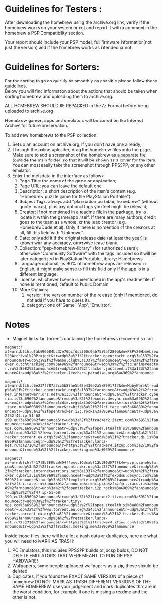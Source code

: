 # Guidelines for Testers : 

After downloading the homebrew using the archive.org link, verify if the homebrew works on your system or not and report it with a comment in the homebrew's PSP Compatibility section.

Your report should include your PSP model, full firmware information(not just the version) and if the homebrew works as intended or not.	

# Guidelines for Sorters:

For the sorting to go as quickly as smoothly as possible please follow these guidelines,	
Below you will find information about the actions that should be taken when sorting homebrew and uploading them to archive.org.	

ALL HOMEBREW SHOULD BE REPACKED in the 7z Format before being uploaded to archive.org	
	
Homebrew games, apps and emulators will be stored on the Internet Archive for future preservation.	
	
To add new homebrews to the PSP collection:	
1. Set up an account on archive.org, if you don't have one already;	
1. Through the online uploader, drag the homebrew files onto the page. Make sure to add a screenshot of the homebrew as a separate file (outside the main folder) so that it will be shown as a cover for the item. You can most easily take the screenshot through PPSSPP, or any other emulator.	
1. Enter the metadata in the interface as follows:	
	1. Page Title: the name of the game or application;	
	1. Page URL: you can leave the default one;	
	1. Description: a short description of the item's content (e.g. "Homebrew puzzle game for the PlayStation Portable").	
	1. Subject Tags: always add "playstation portable, homebrew" (without quote marks), plus any optional tags you feel might be relevant;	
	1. Creator: if not mentioned in a readme file in the package, try to locate it within the game/app itself. If there are many authors, credit goes to the team as a whole, or the lead creator (e.g. HomebrewDude et al). Only if there is no mention of the creators at all, fill this field with "Unknown".	
	1. Date: only add it if the original release date (at least the year) is known with any accuracy, otherwise leave blank.	
	1. Collection: "psp-homebrew-library" (for authorized users); otherwise "Community Software" with the tags included so it will be later categorized in PlayStation Portable Library: Homebrews 	
	1. Language: optional; as 90% of homebrew apps are released in English, it might make sense to fill this field only if the app is in a different language.	
	1. License: whichever license is mentioned in the app's readme file. If none is mentioned, default to Public Domain	
	1. More Options:	
		1. version: the version number of the release (only if mentioned, do not add if you have to guess it).	
		1. category: one of 'Game', 'App', 'Emulator'.	
	
# Notes

- Magnet links for Torrents containing the homebrews recovered so far:

```magnet:?xt=urn:btih:dfab696684bc32e76bcfddc300c0ab75a9af280b&dn=PSP%20Homebrew%20Archival%20Project&tr=udp%3a%2f%2ftracker.opentrackr.org%3a1337%2fannounce&tr=udp%3a%2f%2fwambo.club%3a1337%2fannounce&tr=udp%3a%2f%2ftracker.dutchtracking.com%3a6969%2fannounce&tr=udp%3a%2f%2ftc.animereactor.ru%3a8082%2fannounce&tr=udp%3a%2f%2ftracker.justseed.it%3a1337%2fannounce&tr=udp%3a%2f%2ftracker.leechers-paradise.org%3a6969%2fannounce```

```magnet:?xt=urn:btih:c6e237f787a3ca5b87ae5b98e436e2a5e89917f3&dn=MobyWare&tr=udp%3a%2f%2ftracker.opentrackr.org%3a1337%2fannounce&tr=udp%3a%2f%2ftracker.internetwarriors.net%3a1337%2fannounce&tr=udp%3a%2f%2ftracker.cyberia.is%3a6969%2fannounce&tr=udp%3a%2f%2fexodus.desync.com%3a6969%2fannounce&tr=udp%3a%2f%2fexplodie.org%3a6969%2fannounce&tr=udp%3a%2f%2f3rt.tace.ru%3a60889%2fannounce&tr=http%3a%2f%2f5rt.tace.ru%3a60889%2fannounce&tr=udp%3a%2f%2fopentracker.i2p.rocks%3a6969%2fannounce&tr=udp%3a%2f%2f47.ip-51-68-199.eu%3a6969%2fannounce&tr=udp%3a%2f%2ftracker2.itzmx.com%3a6961%2fannounce&tr=udp%3a%2f%2ftracker.tiny-vps.com%3a6969%2fannounce&tr=udp%3a%2f%2fopen.stealth.si%3a80%2fannounce&tr=udp%3a%2f%2fwww.torrent.eu.org%3a451%2fannounce&tr=udp%3a%2f%2ftracker.torrent.eu.org%3a451%2fannounce&tr=udp%3a%2f%2ftracker.ds.is%3a6969%2fannounce&tr=udp%3a%2f%2fretracker.lanta-net.ru%3a2710%2fannounce&tr=http%3a%2f%2ftracker4.itzmx.com%3a2710%2fannounce&tr=udp%3a%2f%2ftracker.moeking.me%3a6969%2fannounce```

```magnet:?xt=urn:btih:741788b659badd94f4ecca59dcabf12b150d077f&dn=psp.scenebeta.com&tr=udp%3a%2f%2ftracker.opentrackr.org%3a1337%2fannounce&tr=udp%3a%2f%2ftracker.internetwarriors.net%3a1337%2fannounce&tr=udp%3a%2f%2ftracker.cyberia.is%3a6969%2fannounce&tr=udp%3a%2f%2fexodus.desync.com%3a6969%2fannounce&tr=udp%3a%2f%2fexplodie.org%3a6969%2fannounce&tr=udp%3a%2f%2f3rt.tace.ru%3a60889%2fannounce&tr=http%3a%2f%2f5rt.tace.ru%3a60889%2fannounce&tr=udp%3a%2f%2fopentracker.i2p.rocks%3a6969%2fannounce&tr=udp%3a%2f%2f47.ip-51-68-199.eu%3a6969%2fannounce&tr=udp%3a%2f%2ftracker2.itzmx.com%3a6961%2fannounce&tr=udp%3a%2f%2ftracker.tiny-vps.com%3a6969%2fannounce&tr=udp%3a%2f%2fopen.stealth.si%3a80%2fannounce&tr=udp%3a%2f%2fwww.torrent.eu.org%3a451%2fannounce&tr=udp%3a%2f%2ftracker.torrent.eu.org%3a451%2fannounce&tr=udp%3a%2f%2ftracker.ds.is%3a6969%2fannounce&tr=udp%3a%2f%2fretracker.lanta-net.ru%3a2710%2fannounce&tr=http%3a%2f%2ftracker4.itzmx.com%3a2710%2fannounce&tr=udp%3a%2f%2ftracker.moeking.me%3a6969%2fannounce```

Inside those files there will be  a lot a trash data or duplicates, here are what you will need to MARK AS TRASH:	
	
1. PC Emulators, this includes PPSSPP builds or jpcsp builds, DO NOT DELETE EMULATORS THAT WERE MEANT TO RUN ON PSP HARDWARE!	
2. Wallpapers, some people uploaded wallpapers as a zip, these should be deleted	
3. Duplicates, if you found the EXACT SAME VERSION of a piece of homebrew,DO NOT MARK  AS TRASH DIFFERENT VERSIONS OF THE SAME HOMEBREW, use your judgement and mark duplicates that are in the worst condition, for example if one is missing a readme and the other is not.
